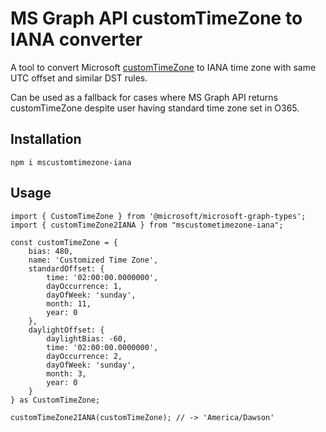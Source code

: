 # MS Graph API customTimeZone to IANA converter
A tool to convert Microsoft [customTimeZone](https://docs.microsoft.com/en-us/graph/api/resources/customtimezone) to IANA time zone with same UTC offset and similar DST rules.

Can be used as a fallback for cases where MS Graph API returns customTimeZone despite user having standard time zone set in O365.

## Installation
`npm i mscustomtimezone-iana`

## Usage
```
import { CustomTimeZone } from '@microsoft/microsoft-graph-types';
import { customTimeZone2IANA } from "mscustometimezone-iana";

const customTimeZone = {
    bias: 480,
    name: 'Customized Time Zone',
    standardOffset: {
        time: '02:00:00.0000000',
        dayOccurrence: 1,
        dayOfWeek: 'sunday',
        month: 11,
        year: 0
    },
    daylightOffset: {
        daylightBias: -60,
        time: '02:00:00.0000000',
        dayOccurrence: 2,
        dayOfWeek: 'sunday',
        month: 3,
        year: 0
    }
} as CustomTimeZone;

customTimeZone2IANA(customTimeZone); // -> 'America/Dawson'
```
